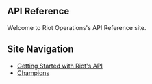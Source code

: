 ## API Reference

Welcome to Riot Operations's API Reference site.

## Site Navigation
* [Getting Started with Riot's API](/getting_started/getting_started_landing_page.md)
* [Champions](/Champions/champions_landing_page.md)
